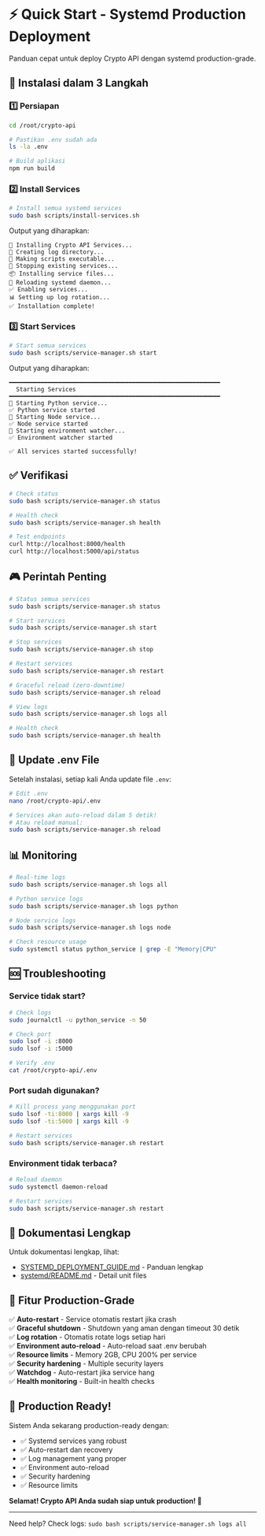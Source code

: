 # ⚡ Quick Start - Systemd Production Deployment

Panduan cepat untuk deploy Crypto API dengan systemd production-grade.

## 🎯 Instalasi dalam 3 Langkah

### 1️⃣ Persiapan

```bash
cd /root/crypto-api

# Pastikan .env sudah ada
ls -la .env

# Build aplikasi
npm run build
```

### 2️⃣ Install Services

```bash
# Install semua systemd services
sudo bash scripts/install-services.sh
```

Output yang diharapkan:
```
🚀 Installing Crypto API Services...
📁 Creating log directory...
🔧 Making scripts executable...
🛑 Stopping existing services...
📦 Installing service files...
🔄 Reloading systemd daemon...
✅ Enabling services...
📊 Setting up log rotation...
✅ Installation complete!
```

### 3️⃣ Start Services

```bash
# Start semua services
sudo bash scripts/service-manager.sh start
```

Output yang diharapkan:
```
━━━━━━━━━━━━━━━━━━━━━━━━━━━━━━━━━━━━━━━━━━━━━━━━━━━━━━━━━━━━
  Starting Services
━━━━━━━━━━━━━━━━━━━━━━━━━━━━━━━━━━━━━━━━━━━━━━━━━━━━━━━━━━━━
🚀 Starting Python service...
✅ Python service started
🚀 Starting Node service...
✅ Node service started
🚀 Starting environment watcher...
✅ Environment watcher started

✅ All services started successfully!
```

## ✅ Verifikasi

```bash
# Check status
sudo bash scripts/service-manager.sh status

# Health check
sudo bash scripts/service-manager.sh health

# Test endpoints
curl http://localhost:8000/health
curl http://localhost:5000/api/status
```

## 🎮 Perintah Penting

```bash
# Status semua services
sudo bash scripts/service-manager.sh status

# Start services
sudo bash scripts/service-manager.sh start

# Stop services
sudo bash scripts/service-manager.sh stop

# Restart services
sudo bash scripts/service-manager.sh restart

# Graceful reload (zero-downtime)
sudo bash scripts/service-manager.sh reload

# View logs
sudo bash scripts/service-manager.sh logs all

# Health check
sudo bash scripts/service-manager.sh health
```

## 🔄 Update .env File

Setelah instalasi, setiap kali Anda update file `.env`:

```bash
# Edit .env
nano /root/crypto-api/.env

# Services akan auto-reload dalam 5 detik!
# Atau reload manual:
sudo bash scripts/service-manager.sh reload
```

## 📊 Monitoring

```bash
# Real-time logs
sudo bash scripts/service-manager.sh logs all

# Python service logs
sudo bash scripts/service-manager.sh logs python

# Node service logs
sudo bash scripts/service-manager.sh logs node

# Check resource usage
sudo systemctl status python_service | grep -E "Memory|CPU"
```

## 🆘 Troubleshooting

### Service tidak start?

```bash
# Check logs
sudo journalctl -u python_service -n 50

# Check port
sudo lsof -i :8000
sudo lsof -i :5000

# Verify .env
cat /root/crypto-api/.env
```

### Port sudah digunakan?

```bash
# Kill process yang menggunakan port
sudo lsof -ti:8000 | xargs kill -9
sudo lsof -ti:5000 | xargs kill -9

# Restart services
sudo bash scripts/service-manager.sh restart
```

### Environment tidak terbaca?

```bash
# Reload daemon
sudo systemctl daemon-reload

# Restart services
sudo bash scripts/service-manager.sh restart
```

## 📖 Dokumentasi Lengkap

Untuk dokumentasi lengkap, lihat:
- [SYSTEMD_DEPLOYMENT_GUIDE.md](./SYSTEMD_DEPLOYMENT_GUIDE.md) - Panduan lengkap
- [systemd/README.md](./systemd/README.md) - Detail unit files

## 🎯 Fitur Production-Grade

✅ **Auto-restart** - Service otomatis restart jika crash  
✅ **Graceful shutdown** - Shutdown yang aman dengan timeout 30 detik  
✅ **Log rotation** - Otomatis rotate logs setiap hari  
✅ **Environment auto-reload** - Auto-reload saat .env berubah  
✅ **Resource limits** - Memory 2GB, CPU 200% per service  
✅ **Security hardening** - Multiple security layers  
✅ **Watchdog** - Auto-restart jika service hang  
✅ **Health monitoring** - Built-in health checks  

## 🚀 Production Ready!

Sistem Anda sekarang production-ready dengan:
- ✅ Systemd services yang robust
- ✅ Auto-restart dan recovery
- ✅ Log management yang proper
- ✅ Environment auto-reload
- ✅ Security hardening
- ✅ Resource limits

**Selamat! Crypto API Anda sudah siap untuk production! 🎉**

---

Need help? Check logs: `sudo bash scripts/service-manager.sh logs all`
